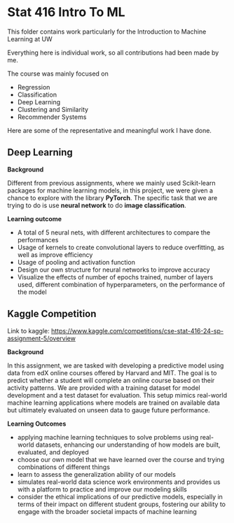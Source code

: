 # Stat 416 Intro To ML
This folder contains work particularly for the Introduction to Machine Learning at UW

Everything here is individual work, so all contributions had been made by me.

The course was mainly focused on
- Regression
- Classification
- Deep Learning
- Clustering and Similarity
- Recommender Systems

Here are some of the representative and meaningful work I have done.

## Deep Learning
**Background**

Different from previous assignments, where we mainly used Scikit-learn packages for machine learning models, in this project,
we were given a chance to explore with the library **PyTorch**. The specific task that we are trying to do is use **neural network**
to do **image classification**.

**Learning outcome**
- A total of 5 neural nets, with different architectures to compare the performances
- Usage of kernels to create convolutional layers to reduce overfitting, as well as improve efficiency
- Usage of pooling and activation function
- Design our own structure for neural networks to improve accuracy
- Visualize the effects of number of epochs trained, number of layers used, different combination of hyperparameters,
on the performance of the model


## Kaggle Competition

Link to kaggle: https://www.kaggle.com/competitions/cse-stat-416-24-sp-assignment-5/overview

**Background**

In this assignment, we are tasked with developing a predictive model using data from edX online courses offered by Harvard and MIT. 
The goal is to predict whether a student will complete an online course based on their activity patterns. 
We are provided with a training dataset for model development and a test dataset for evaluation. 
This setup mimics real-world machine learning applications where models are trained on available data but ultimately evaluated on unseen data to gauge future performance.

**Learning Outcomes**
- applying machine learning techniques to solve problems using real-world datasets, enhancing our understanding of how models are built, evaluated, and deployed
- choose our own model that we have learned over the course and trying combinations of different things
- learn to assess the generalization ability of our models
- simulates real-world data science work environments and provides us with a platform to practice and improve our modeling skills
- consider the ethical implications of our predictive models, especially in terms of their impact on different student groups, fostering our ability to engage with the broader societal impacts of machine learning



